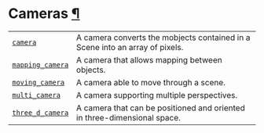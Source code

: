 # Cameras [¶](https://docs.manim.community/en/stable/reference_index/cameras.html\#cameras "Link to this heading")

|     |     |
| --- | --- |
| [`camera`](https://docs.manim.community/en/stable/reference/manim.camera.camera.html#module-manim.camera.camera "manim.camera.camera") | A camera converts the mobjects contained in a Scene into an array of pixels. |
| [`mapping_camera`](https://docs.manim.community/en/stable/reference/manim.camera.mapping_camera.html#module-manim.camera.mapping_camera "manim.camera.mapping_camera") | A camera that allows mapping between objects. |
| [`moving_camera`](https://docs.manim.community/en/stable/reference/manim.camera.moving_camera.html#module-manim.camera.moving_camera "manim.camera.moving_camera") | A camera able to move through a scene. |
| [`multi_camera`](https://docs.manim.community/en/stable/reference/manim.camera.multi_camera.html#module-manim.camera.multi_camera "manim.camera.multi_camera") | A camera supporting multiple perspectives. |
| [`three_d_camera`](https://docs.manim.community/en/stable/reference/manim.camera.three_d_camera.html#module-manim.camera.three_d_camera "manim.camera.three_d_camera") | A camera that can be positioned and oriented in three-dimensional space. |